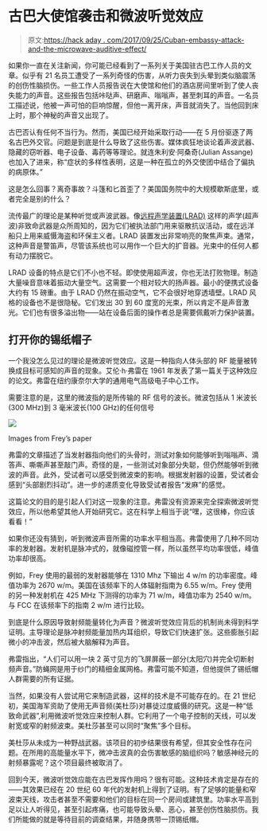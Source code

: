 # 古巴大使馆袭击和微波听觉效应

> 原文:[https://hack aday . com/2017/09/25/Cuban-embassy-attack-and-the-microwave-auditive-effect/](https://hackaday.com/2017/09/25/cuban-embassy-attacks-and-the-microwave-auditory-effect/)

如果你一直在关注新闻，你可能已经看到了一系列关于美国驻古巴工作人员的文章。似乎有 21 名员工遭受了一系列奇怪的伤害，从听力丧失到头晕到类似脑震荡的创伤性脑损伤。一些工作人员报告说在大使馆和他们的酒店房间里听到了使人丧失能力的声音。这些报告包括咔哒声、研磨声、嗡嗡声，甚至刺耳的声音。一名员工描述说，他被一声可怕的巨响惊醒，但他一离开床，声音就消失了。当他回到床上时，那个神秘的声音又出现了。

古巴否认有任何不当行为。然而，美国已经开始采取行动——在 5 月份驱逐了两名古巴外交官。问题是到底是什么导致了这些伤害。媒体疯狂地谈论着声波武器、隐藏的窃听器、电子设备、毒药等等理论。就连朱利安·阿桑奇(Julian Assange)也加入了进来，称“症状的多样性表明，这是一种在孤立的外交使团中结合了偏执的病原体。”

这是怎么回事？离奇事故？斗篷和匕首歪了？美国国务院中的大规模歇斯底里，或者完全是别的什么？

流传最广的理论是某种听觉或声波武器。像[远程声学装置(LRAD)](https://en.wikipedia.org/wiki/Long_Range_Acoustic_Device) 这样的声学(超声波)非致命武器是众所周知的，因为它们被执法部门用来驱散抗议活动，或在远洋船只上用来威慑海盗和环保主义者。LRAD 装置发出非常响亮的聚焦声束。通常，这种声音是警笛声，尽管该系统也可以用作一个巨大的扩音器。光束中的任何人都有动力摆脱它。

LRAD 设备的特点是它们不小也不轻。即使使用超声波，你也无法打败物理。制造大量噪音意味着振动大量空气。这需要一个相对较大的扬声器。最小的便携式设备大约有 15 磅重。由于 LRAD 仍然在振动空气，它不会很好地穿透墙壁。LRAD 风格的设备也不是很隐秘。它们发出 30 到 60 度宽的光束，所以肯定不是声音激光。它们也有很多溢出物——站在设备后面的操作者总是需要佩戴听力保护装置。

## 打开你的锡纸帽子

一个我没怎么见过的理论是微波听觉效应。这是一种指向人体头部的 RF 能量被转换成目标可感知的声音的现象。艾伦·h·弗雷在 1961 年发表了第一篇关于这种效应的论文。弗雷在纽约康奈尔大学的通用电气高级电子中心工作。

需要注意的是，这里的微波指的是所传输的 RF 信号的波长。微波包括从 1 米波长(300 MHz)到 3 毫米波长(100 GHz)的任何信号

![](../Images/3134f161a6002ef0a381a9d311c473ef.png)

Images from Frey’s paper

弗雷的文章描述了当发射器指向他们的头骨时，测试对象如何能够听到嗡嗡声、滴答声、嘶嘶声甚至敲门声。奇怪的是，一些测试对象部分失聪，但仍然能够听到微波的声音。此外，受试者可以感受到微波束的影响。根据发射器的设置，受试者会感到“头部剧烈抖动”。进一步的递质变化导致受试者报告“发麻”的感觉。

这篇论文的目的是引起人们对这一现象的注意。弗雷没有资源来完全探索微波听觉效应，所以他希望其他人开始研究它。这在科学上相当于说“嘿，这很棒，你应该看看！”

如果你还没有猜到，听到微波声音所需的功率水平相当高。弗雷使用了几种不同功率的发射器。发射机是脉冲式的，就像磁控管一样，所以虽然平均功率很低，峰值功率却很高。

例如，Frey 使用的最弱的发射器能够在 1310 Mhz 下输出 4 w/m 的功率密度。峰值功率为 2670 w/m。美国在该频率下的人体辐射指南为 6.55 w/m。Frey 使用的另一种发射机在 425 MHz 下测得的功率为 71 w/m，峰值功率为 2540 w/m。与 FCC 在该频率下的指南 2 w/m 进行比较。

到底是什么原因导致射频能量转化为声音？微波听觉效应背后的机制尚未得到科学证明。主导理论是脉冲射频能量加热内耳组织，导致它们快速扩张。这些膨胀引起微小的冲击波，然后被大脑解释为声音。

弗雷指出，“人们可以用一块 2 英寸见方的飞屏屏蔽一部分(太阳穴)并完全切断射频声音。”防蝇网是用于纱门的精细金属网格。弗雷可能不知道，但他提供了锡纸帽人群需要的所有证据。

当然，如果没有人尝试用它来制造武器，这样的技术是不可能存在的。在 21 世纪初，美国海军资助了使用无声音频(美杜莎)对暴徒过度威慑的研究。这是一种“低致命武器”,利用微波听觉效应来控制人群。它利用了一个电子控制的天线，可以发射宽或窄的射频波束。美杜莎甚至可以同时“聚焦”多个目标。

美杜莎从未成为一种野战武器。该项目的初步结果很有希望，但其安全性存在问题。在所用的高能量水平下，微冲击波真的会伤害敏感的脑组织吗？敏感神经元的射频暴露呢？这个项目最终被取消了。

回到今天，微波听觉效应能在古巴发挥作用吗？很有可能。这种技术肯定是存在的——其效果已经在 20 世纪 60 年代的发射机上得到了证明。有了足够的能量和窄波束天线，攻击者甚至不需要和他们的目标在同一个房间或建筑里。功率水平高到足以让人听得见，甚至引起疼痛，也可能导致头晕、恶心，甚至创伤性脑损伤。我们所能做的就是等待目前的调查结果，并随身携带一顶锡纸帽。